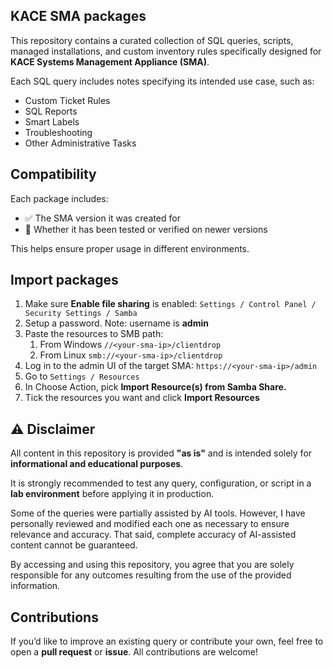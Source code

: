 ## KACE SMA packages

This repository contains a curated collection of SQL queries, scripts, managed installations, and custom inventory rules specifically designed for **KACE Systems Management Appliance (SMA)**.

Each SQL query includes notes specifying its intended use case, such as:

- Custom Ticket Rules  
- SQL Reports  
- Smart Labels  
- Troubleshooting  
- Other Administrative Tasks  


## Compatibility

Each package includes:

- ✅ The SMA version it was created for  
- 🔄 Whether it has been tested or verified on newer versions  

This helps ensure proper usage in different environments.


## Import packages

1. Make sure **Enable file sharing** is enabled: `Settings / Control Panel / Security Settings / Samba`
2. ⁠⁠Setup a password. Note: username is **admin**
3. Paste the resources to SMB path:
	1. From Windows `//<your-sma-ip>/clientdrop`
	2. From Linux `smb://<your-sma-ip>/clientdrop`
4. Log in to the admin UI of the target SMA: `https://<your-sma-ip>/admin`
5. Go to `Settings / Resources`
6. In Choose Action, pick **Import Resource(s) from Samba Share.**
7. Tick the resources you want and click **Import Resources**


## ⚠️ Disclaimer

All content in this repository is provided **"as is"** and is intended solely for **informational and educational purposes**.

It is strongly recommended to test any query, configuration, or script in a **lab environment** before applying it in production.

Some of the queries were partially assisted by AI tools. However, I have personally reviewed and modified each one as necessary to ensure relevance and accuracy. That said, complete accuracy of AI-assisted content cannot be guaranteed.

By accessing and using this repository, you agree that you are solely responsible for any outcomes resulting from the use of the provided information.


## Contributions

If you’d like to improve an existing query or contribute your own, feel free to open a **pull request** or **issue**. All contributions are welcome!
